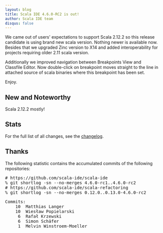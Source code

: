 ```yaml
---
layout: blog
title: Scala IDE 4.6.0-RC2 is out!
author: Scala IDE team
disqus: false
---
```


We came out of users' expectations to support Scala 2.12.2 so this release candidate is using brand new scala version. Nothing newer is available now. Besides that we upgraded Zinc version to X14 and added interoperability for projects requiring older 2.11 scala version.

Additionally we improved navigation between Breakpoints View and Classfile Editor. Now double-click on breakpoint moves straight to the line in attached source of scala binaries where this breakpoint has been set.

Enjoy.

## New and Noteworthy

Scala 2.12.2 mostly!

## Stats

For the full list of all changes, see the [changelog][cl].

## Thanks

The following statistic contains the accumulated commits of the following repositories:

<pre>
# https://github.com/scala-ide/scala-ide
% git shortlog -sn --no-merges 4.6.0-rc1..4.6.0-rc2
# https://github.com/scala-ide/scala-refactoring
% git shortlog -sn --no-merges 0.12.0..0.13.0-4.6.0-rc2
</pre>

<pre>
Commits:
    10  Matthias Langer
    10  Wiesław Popielarski
     6  Rafał Krzewski
     6  Simon Schäfer
     1  Melvin Winstroem-Moeller
</pre>

[cl]: http://scala-ide.org/docs/changelog.html

